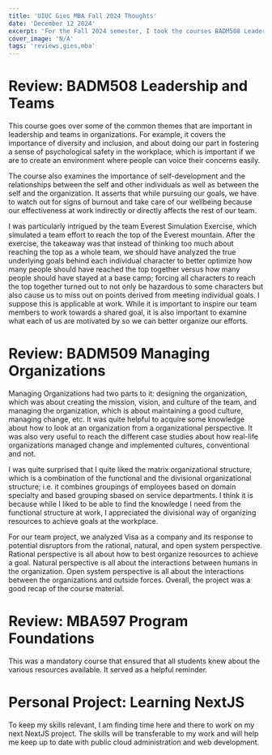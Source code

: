 ```yaml
---
title: 'UIUC Gies MBA Fall 2024 Thoughts'
date: 'December 12 2024'
excerpt: 'For the Fall 2024 semester, I took the courses BADM508 Leadership and Teams, BADM509 Managing Organizations, and MBA597 Program Foundations.'
cover_image: 'N/A'
tags: 'reviews,gies,mba'
---
```

# Review: BADM508 Leadership and Teams
This course goes over some of the common themes that are important in leadership and teams in organizations. For example, it covers the importance of diversity and inclusion, and about doing our part in fostering a sense of psychological safety in the workplace, which is important if we are to create an environment where people can voice their concerns easily. 

The course also examines the importance of self-development and the relationships between the self and other individuals as well as between the self and the organization. It asserts that while pursuing our goals, we have to watch out for signs of burnout and take care of our wellbeing because our effectiveness at work indirectly or directly affects the rest of our team. 

I was particularly intrigued by the team Everest Simulation Exercise, which simulated a team effort to reach the top of the Everest mountain. After the exercise, the takeaway was that instead of thinking too much about reaching the top as a whole team, we should have analyzed the true underlying goals behind each individual character to better optimize how many people should have reached the top together versus how many people should have stayed at a base camp; forcing all characters to reach the top together turned out to not only be hazardous to some characters but also cause us to miss out on points derived from meeting individual goals. I suppose this is applicable at work. While it is important to inspire our team members to work towards a shared goal, it is also important to examine what each of us are motivated by so we can better organize our efforts. 

# Review: BADM509 Managing Organizations
Managing Organizations had two parts to it: designing the organization, which was about creating the mission, vision, and culture of the team, and managing the organization, which is about maintaining a good culture, managing change, etc. It was quite helpful to acquire some knowledge about how to look at an organization from a organizational perspective. It was also very useful to reach the different case studies about how real-life organizations managed change and implemented cultures, conventional and not. 

I was quite surprised that I quite liked the matrix organizational structure, which is a combination of the functional and the divisional organizational structure; i.e. it combines groupings of employees based on domain specialty and based grouping sbased on service departments. I think it is because while I liked to be able to find the knowledge I need from the functional structure at work, I appreciated the divisional way of organizing resources to achieve goals at the workplace. 

For our team project, we analyzed Visa as a company and its response to potential disruptors from the rational, natural, and open system perspective. Rational perspective is all about how to best organize resources to achieve a goal. Natural perspective is all about the interactions between humans in the organization. Open system perspective is all about the interactions between the organizations and outside forces. Overall, the project was a good recap of the course material.

# Review: MBA597 Program Foundations
This was a mandatory course that ensured that all students knew about the various resources available. It served as a helpful reminder. 

# Personal Project: Learning NextJS
To keep my skills relevant, I am finding time here and there to work on my next NextJS project. The skills will be transferable to my work and will help me keep up to date with public cloud administration and web development. 